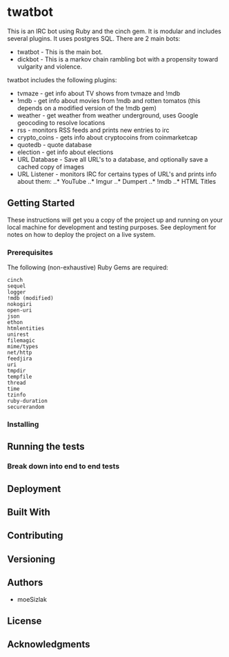 # twatbot

This is an IRC bot using Ruby and the cinch gem.  It is modular and includes several plugins.  It uses postgres SQL.  There are 2 main bots:

* twatbot - This is the main bot.
* dickbot - This is a markov chain rambling bot with a propensity toward vulgarity and violence.

twatbot includes the following plugins:

* tvmaze - get info about TV shows from tvmaze and !mdb
* !mdb - get info about movies from !mdb and rotten tomatos (this depends on a modified version of the !mdb gem)
* weather - get weather from weather underground, uses Google geocoding to resolve locations
* rss - monitors RSS feeds and prints new entries to irc
* crypto_coins - gets info about cryptocoins from coinmarketcap
* quotedb - quote database
* election - get info about elections
* URL Database - Save all URL's to a database, and optionally save a cached copy of images
* URL Listener - monitors IRC for certains types of URL's and prints info about them:
..* YouTube
..* Imgur
..* Dumpert
..* !mdb
..* HTML Titles


## Getting Started

These instructions will get you a copy of the project up and running on your local machine for development and testing purposes. See deployment for notes on how to deploy the project on a live system.

### Prerequisites

The following (non-exhaustive) Ruby Gems are required:

```
cinch
sequel
logger
!mdb (modified)
nokogiri
open-uri
json
ethon
htmlentities
unirest
filemagic
mime/types
net/http
feedjira
uri
tmpdir
tempfile
thread
time
tzinfo
ruby-duration
securerandom
```

### Installing


## Running the tests


### Break down into end to end tests


## Deployment


## Built With


## Contributing


## Versioning
 

## Authors

* moeSizlak

## License


## Acknowledgments

